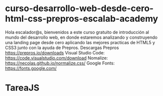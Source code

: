 # curso-desarrollo-web-desde-cero-html-css-prepros-escalab-academy
Hola escalador@s, bienvenidos a este curso gratuito de introducción al mundo del desarrollo web, en donde estaremos analizando y construyendo una landing page desde cero aplicando las mejores practicas de HTML5 y CSS3 junto con la ayuda de Prepros.
Descargas Prepros https://prepros.io/downloads 
Visual Studio Code: https://code.visualstudio.com/download
Nomalize: https://necolas.github.io/normalize.css/
Google Fonts: https://fonts.google.com/
# TareaJS
